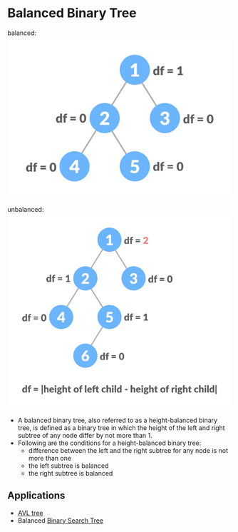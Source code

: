 # Balanced Binary Tree

balanced:![](imgs/bal.webp)

unbalanced:![](imgs/unbal.webp)

* A balanced binary tree, also referred to as a height-balanced binary tree, is defined as a binary tree in which the height of the left and right subtree of any node differ by not more than 1.
* Following are the conditions for a height-balanced binary tree:
  * difference between the left and the right subtree for any node is not more than one
  * the left subtree is balanced
  * the right subtree is balanced

## Applications

* [AVL tree](https://www.programiz.com/dsa/avl-tree)
* Balanced [Binary Search Tree](https://www.programiz.com/dsa/binary-search-tree)
